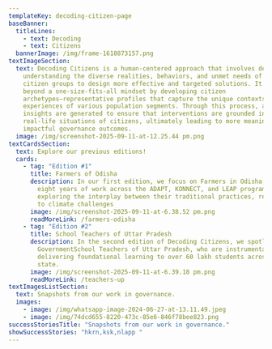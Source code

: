 ```yaml
---
templateKey: decoding-citizen-page
baseBanner:
  titleLines:
    - text: Decoding
    - text: Citizens
  bannerImage: /img/frame-1618873157.png
textImageSection:
  text: Decoding Citizens is a human-centered approach that involves deeply
    understanding the diverse realities, behaviors, and unmet needs of different
    citizen groups to design more effective and targeted solutions. It goes
    beyond a one-size-fits-all mindset by developing citizen
    archetypes—representative profiles that capture the unique contexts and
    experiences of various population segments. Through this process, actionable
    insights are generated to ensure that interventions are grounded in the
    real-life situations of citizens, ultimately leading to more meaningful and
    impactful governance outcomes.
  image: /img/screenshot-2025-09-11-at-12.25.44 pm.png
textCardsSection:
  text: Explore our previous editions!
  cards:
    - tag: "Edition #1"
      title: Farmers of Odisha
      description: In our first edition, we focus on Farmers in Odisha, drawing from
        eight years of work across the ADAPT, KONNECT, and LEAP programs. By
        exploring the interplay between their traditional practices, responses
        to climate challenges
      image: /img/screenshot-2025-09-11-at-6.38.52 pm.png
      readMoreLink: /farmers-odisha
    - tag: "Edition #2"
      title: School Teachers of Uttar Pradesh
      description: In the second edition of Decoding Citizens, we spotlight
        GovernmentSchool Teachers of Uttar Pradesh, who are instrumental in
        delivering foundational learning to over 60 lakh students across the
        state.
      image: /img/screenshot-2025-09-11-at-6.39.18 pm.png
      readMoreLink: /teachers-up
textImagesListSection:
  text: Snapshots from our work in governance.
  images:
    - image: /img/whatsapp-image-2024-06-27-at-13.11.49.jpeg
    - image: /img/74dcd655-8220-473c-85e6-846f78bee823.png
successStoriesTitle: "Snapshots from our work in governance."
showSuccessStories: "hkrn,ksk,nlapp "
---
```

